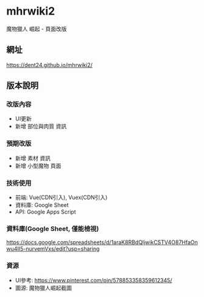 # mhrwiki2
魔物獵人 崛起 - 頁面改版

## 網址
https://dent24.github.io/mhrwiki2/

## 版本說明

### 改版內容
- UI更新
- 新增 部位與肉質 資訊

### 預期改版
- 新增 素材 資訊
- 新增 小型魔物 頁面

### 技術使用
- 前端: Vue(CDN引入), Vuex(CDN引入)
- 資料庫: Google Sheet
- API: Google Apps Script

### 資料庫(Google Sheet, 僅能檢視)
https://docs.google.com/spreadsheets/d/1araK8RBdQljwikCSTV4O87HfaOnwu4II5-nurvemVxs/edit?usp=sharing

### 資源
- UI參考: https://www.pinterest.com/pin/578853358359612345/
- 圖源: 魔物獵人崛起截圖
